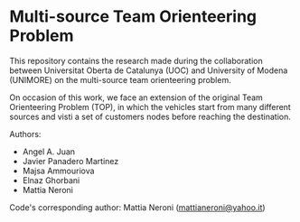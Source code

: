 # Multi-source Team Orienteering Problem

This repository contains the research made during the collaboration between Universitat Oberta de Catalunya (UOC) and University of Modena (UNIMORE) on the multi-source team orienteering problem. 

On occasion of this work, we face an extension of the original Team Orienteering Problem (TOP), in which the vehicles start from many different sources and visti a set of customers nodes before reaching the destination.

Authors:
-	Angel A. Juan
-	Javier Panadero Martinez
-	Majsa Ammouriova
-	Elnaz Ghorbani
-	Mattia Neroni

Code's corresponding author: Mattia Neroni (mattianeroni@yahoo.it)
